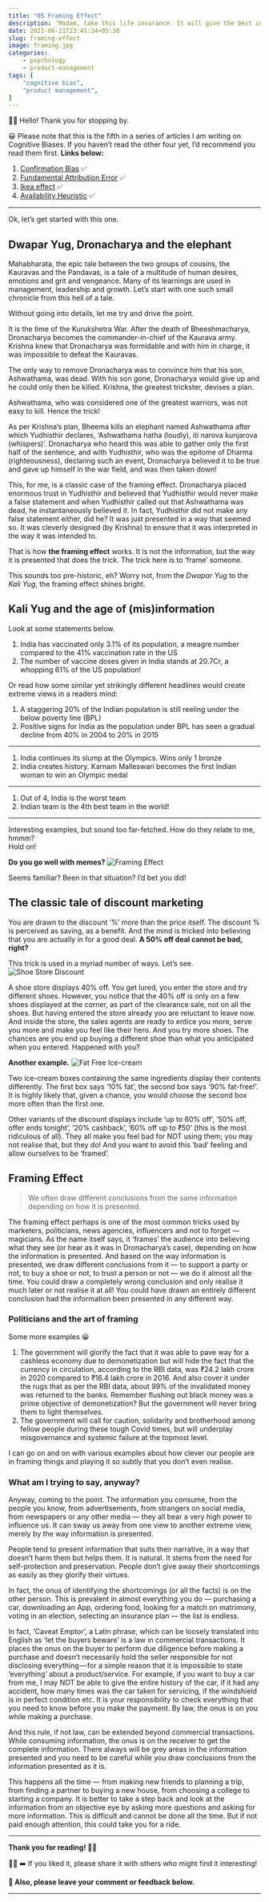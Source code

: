 ```yaml
---
title: "05 Framing Effect"
description: ‘Madam, take this life insurance. It will give the best cover.’
date: 2021-06-21T23:41:24+05:30
slug: framing-effect
image: framing.jpg
categories:
    - psychology
    - product-management
tags: [
    "cognitive bias",
    "product management",
]
---
```


👋🏼 Hello! Thank you for stopping by.

😀 Please note that this is the fifth in a series of articles I am writing on Cognitive Biases. If you haven’t read the other four yet, I’d recommend you read them first. **Links below:**

1. [Confirmation Bias](/p/confirmation-bias) ✅
2. [Fundamental Attribution Error](/p/fundamental-attribution-error) ✅
3. [Ikea effect](/p/ikea-effect) ✅
4. [Availability Heuristic](/p/availability-heuristic) ✅
---

Ok, let’s get started with this one.

## Dwapar Yug, Dronacharya and the elephant
Mahabharata, the epic tale between the two groups of cousins, the Kauravas and the Pandavas, is a tale of a multitude of human desires, emotions and grit and vengeance. Many of its learnings are used in management, leadership and growth. Let’s start with one such small chronicle from this hell of a tale.

Without going into details, let me try and drive the point.

It is the time of the Kurukshetra War. After the death of Bheeshmacharya, Dronacharya becomes the commander-in-chief of the Kaurava army. Krishna knew that Dronacharya was formidable and with him in charge, it was impossible to defeat the Kauravas.

The only way to remove Dronacharya was to convince him that his son, Ashwathama, was dead. With his son gone, Dronacharya would give up and he could only then be killed. Krishna, the greatest trickster, devises a plan.

Ashwathama, who was considered one of the greatest warriors, was not easy to kill. Hence the trick!

As per Krishna’s plan, Bheema kills an elephant named Ashwathama after which Yudhisthir declares, ‘Ashwathama hatha (loudly), iti narova kunjarova (whispers)’. Dronacharya who heard this was able to gather only the first half of the sentence, and with Yudhisthir, who was the epitome of Dharma (righteousness), declaring such an event, Dronacharya believed it to be true and gave up himself in the war field, and was then taken down!

This, for me, is a classic case of the framing effect. Dronacharya placed enormous trust in Yudhisthir and believed that Yudhisthir would never make a false statement and when Yudhisthir called out that Ashwathama was dead, he instantaneously believed it. In fact, Yudhisthir did not make any false statement either, did he? It was just presented in a way that seemed so. It was cleverly designed (by Krishna) to ensure that it was interpreted in the way it was intended to.

That is how **the framing effect** works. It is not the information, but the way it is presented that does the trick. The trick here is to ‘frame’ someone.

This sounds too pre-historic, eh? Worry not, from the *Dwapar Yug* to the *Kali Yug*, the framing effect shines bright.

## Kali Yug and the age of (mis)information
Look at some statements below.

1. India has vaccinated only 3.1% of its population, a meagre number compared to the 41% vaccination rate in the US
2. The number of vaccine doses given in India stands at 20.7Cr, a whopping 61% of the US population!

Or read how some similar yet strikingly different headlines would create extreme views in a readers mind:
1. A staggering 20% of the Indian population is still reeling under the below poverty line (BPL)
2. Positive signs for India as the population under BPL has seen a gradual decline from 40% in 2004 to 20% in 2015

---

1. India continues its slump at the Olympics. Wins only 1 bronze
2. India creates history. Karnam Malleswari becomes the first Indian woman to win an Olympic medal

---

1. Out of 4, India is the worst team
2. Indian team is the 4th best team in the world!

---

Interesting examples, but sound too far-fetched. How do they relate to me, hmmm?\
Hold on!

**Do you go well with memes?**
![Framing Effect](framing-effect.jpeg)

Seems familiar? Been in that situation? I’d bet you did!

## The classic tale of discount marketing
You are drawn to the discount ‘%’ more than the price itself. The discount % is perceived as saving, as a benefit. And the mind is tricked into believing that you are actually in for a good deal. **A 50% off deal cannot be bad, right?**

This trick is used in a myriad number of ways. Let’s see.
![Shoe Store Discount](shoe-store.jpeg)

A shoe store displays 40% off. You get lured, you enter the store and try different shoes. However, you notice that the 40% off is only on a few shoes displayed at the corner, as part of the clearance sale, not on all the shoes. But having entered the store already you are reluctant to leave now. And inside the store, the sales agents are ready to entice you more, serve you more and make you feel like their hero. And you try more shoes. The chances are you end up buying a different shoe than what you anticipated when you entered. Happened with you?

**Another example.**
![Fat Free Ice-cream](fat-free-ice-cream.jpeg)

Two ice-cream boxes containing the same ingredients display their contents differently. The first box says ‘10% fat’, the second box says ‘90% fat-free!’. It is highly likely that, given a chance, you would choose the second box more often than the first one.

Other variants of the discount displays include ‘up to 60% off’, ’50% off, offer ends tonight’, ’20% cashback’, ’60% off up to ₹50’ (this is the most ridiculous of all). They all make you feel bad for NOT using them; you may not realise that, but they do! And you want to avoid this ‘bad’ feeling and allow ourselves to be ‘framed’.

## Framing Effect
>We often draw different conclusions from the same information depending on how it is presented.

The framing effect perhaps is one of the most common tricks used by marketers, politicians, news agencies, influencers and not to forget — magicians. As the name itself says, it ‘frames’ the audience into believing what they see (or hear as it was in Dronacharya’s case), depending on how the information is presented. And based on the way information is presented, we draw different conclusions from it — to support a party or not, to buy a shoe or not, to trust a person or not — we do it almost all the time. You could draw a completely wrong conclusion and only realise it much later or not realise it at all! You could have drawn an entirely different conclusion had the information been presented in any different way.

### Politicians and the art of framing
Some more examples 😀

1. The government will glorify the fact that it was able to pave way for a cashless economy due to demonetization but will hide the fact that the currency in circulation, according to the RBI data, was ₹24.2 lakh crore in 2020 compared to ₹16.4 lakh crore in 2016. And also cover it under the rugs that as per the RBI data, about 99% of the invalidated money was returned to the banks. Remember flushing out black money was a prime objective of demonetization? But the government will never bring them to light themselves.
2. The government will call for caution, solidarity and brotherhood among fellow people during these tough Covid times, but will underplay misgovernance and systemic failure at the topmost level.

I can go on and on with various examples about how clever our people are in framing things and playing it so subtly that you don’t even realise.

### What am I trying to say, anyway?
Anyway, coming to the point. The information you consume, from the people you know, from advertisements, from strangers on social media, from newspapers or any other media — they all bear a very high power to influence us. It can sway us away from one view to another extreme view, merely by the way information is presented.

People tend to present information that suits their narrative, in a way that doesn’t harm them but helps them. It is natural. It stems from the need for self-protection and preservation. People don’t give away their shortcomings as easily as they glorify their virtues.

In fact, the onus of identifying the shortcomings (or all the facts) is on the other person. This is prevalent in almost everything you do — purchasing a car, downloading an App, ordering food, looking for a match on matrimony, voting in an election, selecting an insurance plan — the list is endless.

In fact, ‘Caveat Emptor’, a Latin phrase, which can be loosely translated into English as ‘let the buyers beware’ is a law in commercial transactions. It places the onus on the buyer to perform due diligence before making a purchase and doesn’t necessarily hold the seller responsible for not disclosing everything — for a simple reason that it is impossible to state ‘everything’ about a product/service. For example, if you want to buy a car from me, I may NOT be able to give the entire history of the car, if it had any accident, how many times was the car taken for servicing, if the windshield is in perfect condition etc. It is your responsibility to check everything that you need to know before you make the payment. By law, the onus is on you while making a purchase.

And this rule, if not law, can be extended beyond commercial transactions. While consuming information, the onus is on the receiver to get the complete information. There always will be grey areas in the information presented and you need to be careful while you draw conclusions from the information presented as it is.

This happens all the time — from making new friends to planning a trip, from finding a partner to buying a new house, from choosing a college to starting a company. It is better to take a step back and look at the information from an objective eye by asking more questions and asking for more information. This is difficult and cannot be done all the time. But if not paid enough attention, this could take you for a ride.

---

**Thank you for reading! 🙏🏼**

👍🏼 ➡️ If you liked it, please share it with others who might find it interesting!

**💬 Also, please leave your comment or feedback below.**

---